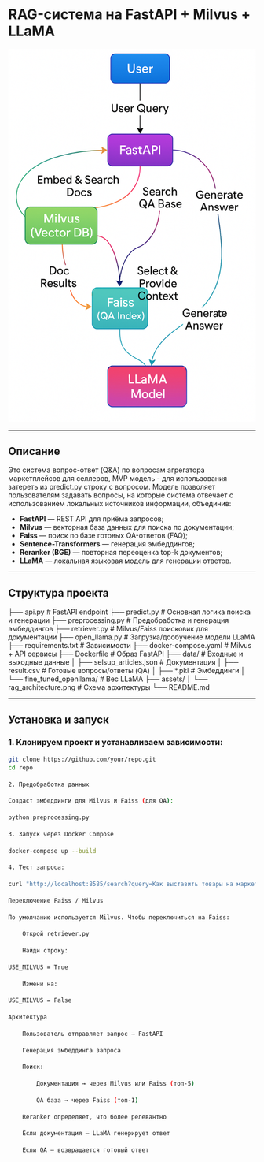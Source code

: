 # RAG-система на FastAPI + Milvus + LLaMA

![Architecture](assets/architecture.png)

---

## Описание

Это система вопрос-ответ (Q&A) по вопросам агрегатора маркетплейсов для селлеров, MVP модель - для использования затереть из predict.py строку с вопросом. Модель позволяет пользователям задавать вопросы, на которые система отвечает с использованием локальных источников информации, объединив:

- **FastAPI** — REST API для приёма запросов;
- **Milvus** — векторная база данных для поиска по документации;
- **Faiss** — поиск по базе готовых QA-ответов (FAQ);
- **Sentence-Transformers** — генерация эмбеддингов;
- **Reranker (BGE)** — повторная переоценка top-k документов;
- **LLaMA** — локальная языковая модель для генерации ответов.

---

## Структура проекта

├── api.py # FastAPI endpoint ├── predict.py # Основная логика поиска и генерации ├── preprocessing.py # Предобработка и генерация эмбеддингов ├── retriever.py # Milvus/Faiss поисковик для документации ├── open_llama.py # Загрузка/дообучение модели LLaMA ├── requirements.txt # Зависимости ├── docker-compose.yaml # Milvus + API сервисы ├── Dockerfile # Образ FastAPI ├── data/ # Входные и выходные данные │ ├── selsup_articles.json # Документация │ ├── result.csv # Готовые вопросы/ответы (QA) │ ├── *.pkl # Эмбеддинги │ └── fine_tuned_openllama/ # Вес LLaMA ├── assets/ │ └── rag_architecture.png # Схема архитектуры └── README.md


---

## Установка и запуск

### 1. Клонируем проект и устанавливаем зависимости:
```bash
git clone https://github.com/your/repo.git
cd repo

2. Предобработка данных

Создаст эмбеддинги для Milvus и Faiss (для QA):

python preprocessing.py

3. Запуск через Docker Compose

docker-compose up --build

4. Тест запроса:

curl "http://localhost:8585/search?query=Как выставить товары на маркетплейс"

Переключение Faiss / Milvus

По умолчанию используется Milvus. Чтобы переключиться на Faiss:

    Открой retriever.py

    Найди строку:

USE_MILVUS = True

    Измени на:

USE_MILVUS = False

Архитектура

    Пользователь отправляет запрос → FastAPI

    Генерация эмбеддинга запроса

    Поиск:

        Документация → через Milvus или Faiss (топ-5)

        QA база → через Faiss (топ-1)

    Reranker определяет, что более релевантно

    Если документация — LLaMA генерирует ответ

    Если QA — возвращается готовый ответ


